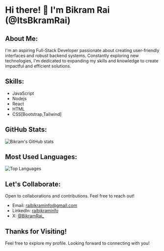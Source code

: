 # Hi there! 👋 I'm Bikram Rai (@ItsBkramRai)

## About Me:

I'm an aspiring Full-Stack Developer passionate about creating user-friendly interfaces and robust backend systems. Constantly exploring new technologies, I'm dedicated to expanding my skills and knowledge to create impactful and efficient solutions.

## Skills:

- JavaScript
- Nodejs
- React
- HTML
- CSS[Bootstrap,Tailwind]
 
## GitHub Stats:

![Bikram's GitHub stats](https://github-readme-stats.vercel.app/api?username=ItsBikramRai&show_icons=true&theme=radical)

## Most Used Languages:

![Top Languages](https://github-readme-stats.vercel.app/api/top-langs/?username=ItsBikramRai&layout=compact&theme=radical)

## Let's Collaborate:

Open to collaborations and contributions. Feel free to reach out!
- Email: raibikraminfo@gmail.com
- LinkedIn: [raibikraminfo](https://www.linkedin.com/in/raibikraminfo/)
- X: [@BikramRai_]([(https://x.com/BikramRai_)](https://x.com/BikramRai_))

## Thanks for Visiting!

Feel free to explore my profile. Looking forward to connecting with you!
